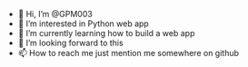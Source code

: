 - 👋 Hi, I’m @GPM003
- 👀 I’m interested in Python web app
- 🌱 I’m currently learning how to build a web app
- 💞️ I’m looking forward to this
- 📫 How to reach me just mention me somewhere on github

<!---
GPM003/GPM003 is a ✨ special ✨ repository because its `README.md` (this file) appears on your GitHub profile.
You can click the Preview link to take a look at your changes.
--->

